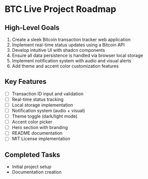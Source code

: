 # BTC Live Project Roadmap

## High-Level Goals
1. Create a sleek Bitcoin transaction tracker web application
2. Implement real-time status updates using a Bitcoin API
3. Develop intuitive UI with shadcn components
4. Ensure all data persistence is handled via browser local storage
5. Implement notification system with audio and visual alerts
6. Add theme and accent color customization features

## Key Features
- [ ] Transaction ID input and validation
- [ ] Real-time status tracking
- [ ] Local storage implementation
- [ ] Notification system (audio + visual)
- [ ] Theme toggle (dark/light mode)
- [ ] Accent color picker
- [ ] Hero section with branding
- [ ] README documentation
- [ ] MIT License implementation

## Completed Tasks
- Initial project setup
- Documentation creation